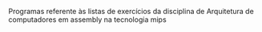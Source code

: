 Programas referente às listas de exercícios da disciplina de Arquitetura de computadores em assembly na tecnologia mips
